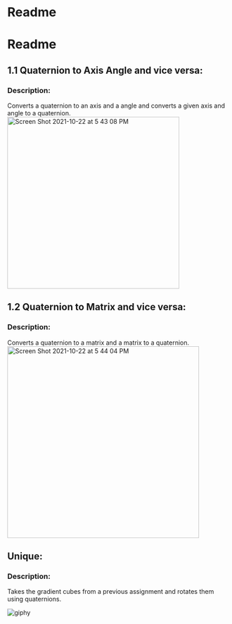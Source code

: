 # Readme

# Readme

<h2>1.1 Quaternion to Axis Angle and vice versa:</h2>

<h3>Description:</h3>
Converts a quaternion to an axis and a angle and converts a given axis and angle to a quaternion.
<img width="391" alt="Screen Shot 2021-10-22 at 5 43 08 PM" src="https://user-images.githubusercontent.com/55250326/138526240-fd032e00-3957-48c0-af3e-b5187aab20c9.png">

<h2>1.2 Quaternion to Matrix and vice versa:</h2>
<h3>Description:</h3>
Converts a quaternion to a matrix and a matrix to a quaternion.
<img width="436" alt="Screen Shot 2021-10-22 at 5 44 04 PM" src="https://user-images.githubusercontent.com/55250326/138526318-5386aacb-5e9f-4604-9c8f-4173ec18632c.png">




<h2>Unique:</h2>

<h3>Description:</h3>
Takes the gradient cubes from a previous assignment and rotates them using quaternions.

![giphy](https://user-images.githubusercontent.com/55250326/138526455-dfc480af-52f9-4a6c-890c-f1ff238719e5.gif)
